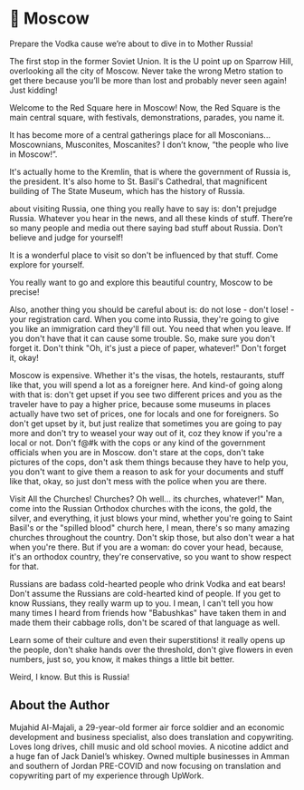 # 🐗 Moscow

Prepare the Vodka cause we’re about to dive in to Mother Russia!

The first stop in the former Soviet Union. It is the U point up on Sparrow Hill,
overlooking all the city of Moscow. Never take the wrong Metro station to get
there because you’ll be more than lost and probably never seen again! Just
kidding!

Welcome to the Red Square here in Moscow! Now, the Red Square is the main
central square, with festivals, demonstrations, parades, you name it.

It has become more of a central gatherings place for all Mosconians...
Moscownians, Musconites, Moscanites? I don’t know, “the people who live in
Moscow!”.

It's actually home to the Kremlin, that is where the government of Russia is,
the president. It's also home to St. Basil's Cathedral, that magnificent
building of The State Museum, which has the history of Russia.

about visiting Russia, one thing you really have to say is: don't prejudge
Russia. Whatever you hear in the news, and all these kinds of stuff. There’re so
many people and media out there saying bad stuff about Russia. Don’t believe and
judge for yourself!

It is a wonderful place to visit so don't be influenced by that stuff. Come
explore for yourself.

You really want to go and explore this beautiful country, Moscow to be precise!

Also, another thing you should be careful about is: do not lose - don't lose! -
your registration card. When you come into Russia, they're going to give you
like an immigration card they'll fill out. You need that when you leave. If you
don't have that it can cause some trouble. So, make sure you don't forget it.
Don't think "Oh, it's just a piece of paper, whatever!" Don't forget it, okay!

Moscow is expensive. Whether it's the visas, the hotels, restaurants, stuff like
that, you will spend a lot as a foreigner here. And kind-of going along with
that is: don't get upset if you see two different prices and you as the traveler
have to pay a higher price, because some museums in places actually have two set
of prices, one for locals and one for foreigners. So don't get upset by it, but
just realize that sometimes you are going to pay more and don't try to weasel
your way out of it, coz they know if you're a local or not. Don't f@#k with the
cops or any kind of the government officials when you are in Moscow. don't stare
at the cops, don't take pictures of the cops, don't ask them things because they
have to help you, you don't want to give them a reason to ask for your documents
and stuff like that, okay, so just don't mess with the police when you are
there.

Visit All the Churches! Churches? Oh well... its churches, whatever!" Man, come
into the Russian Orthodox churches with the icons, the gold, the silver, and
everything, it just blows your mind, whether you're going to Saint Basil's or
the "spilled blood" church here, I mean, there's so many amazing churches
throughout the country. Don't skip those, but also don't wear a hat when you're
there. But if you are a woman: do cover your head, because, it's an orthodox
country, they're conservative, so you want to show respect for that.

Russians are badass cold-hearted people who drink Vodka and eat bears! Don't
assume the Russians are cold-hearted kind of people. If you get to know
Russians, they really warm up to you. I mean, I can't tell you how many times I
heard from friends how "Babushkas" have taken them in and made them their
cabbage rolls, don't be scared of that language as well.

Learn some of their culture and even their superstitions! it really opens up the
people, don't shake hands over the threshold, don't give flowers in even
numbers, just so, you know, it makes things a little bit better.

Weird, I know. But this is Russia!

## About the Author

Mujahid Al-Majali, a 29-year-old former air force soldier and an economic
development and business specialist, also does translation and copywriting.
Loves long drives, chill music and old school movies. A nicotine addict and a
huge fan of Jack Daniel’s whiskey. Owned multiple businesses in Amman and
southern of Jordan PRE-COVID and now focusing on translation and copywriting
part of my experience through UpWork.
